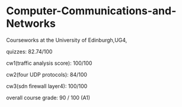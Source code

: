 # Computer-Communications-and-Networks
Courseworks at the University of Edinburgh,UG4,

quizzes: 82.74/100

cw1(traffic analysis score):	100/100	

cw2(four UDP protocols):	84/100	

cw3(sdn firewall layer4):  100/100

overall course grade: 90 / 100 (A1)
